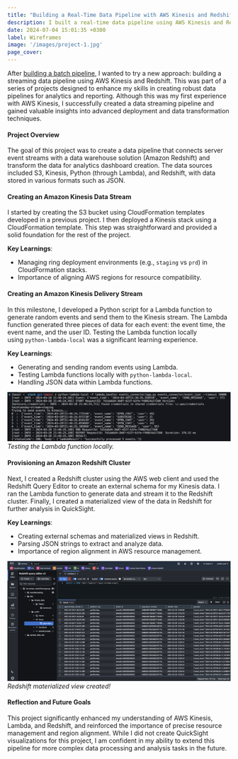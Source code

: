 ```yaml
---
title: "Building a Real-Time Data Pipeline with AWS Kinesis and Redshift: Lessons Learned"
description: I built a real-time data pipeline using AWS Kinesis and Redshift, diving into CloudFormation, Lambda, S3, and Redshift. This hands-on project connected server event streams to a data warehouse, transforming data for analytics. It was an insightful journey that set the stage for advanced data streaming and analysis tasks.
date: 2024-07-04 15:01:35 +0300
label: Wireframes
image: '/images/project-1.jpg'
page_cover:
---
```

After [building a batch pipeline](https://tacotuesday.github.io/projects/building-an-aws-batch-pipeline), I wanted to try a new approach: building a streaming data pipeline using AWS Kinesis and Redshift. This was part of a series of projects designed to enhance my skills in creating robust data pipelines for analytics and reporting. Although this was my first experience with AWS Kinesis, I successfully created a data streaming pipeline and gained valuable insights into advanced deployment and data transformation techniques.

#### Project Overview

The goal of this project was to create a data pipeline that connects server event streams with a data warehouse solution (Amazon Redshift) and transform the data for analytics dashboard creation. The data sources included S3, Kinesis, Python (through Lambda), and Redshift, with data stored in various formats such as JSON.

#### Creating an Amazon Kinesis Data Stream

I started by creating the S3 bucket using CloudFormation templates developed in a previous project. I then deployed a Kinesis stack using a CloudFormation template. This step was straightforward and provided a solid foundation for the rest of the project.

**Key Learnings**:

- Managing ring deployment environments (e.g., `staging` vs `prd`) in CloudFormation stacks.
- Importance of aligning AWS regions for resource compatibility.

#### Creating an Amazon Kinesis Delivery Stream

In this milestone, I developed a Python script for a Lambda function to generate random events and send them to the Kinesis stream. The Lambda function generated three pieces of data for each event: the event time, the event name, and the user ID. Testing the Lambda function locally using `python-lambda-local` was a significant learning experience.

**Key Learnings**:

- Generating and sending random events using Lambda.
- Testing Lambda functions locally with `python-lambda-local`.
- Handling JSON data within Lambda functions.

<div class="page__gallery__wrapper">
  <div class="page__gallery__images">
    <img src="/images/successful_lambda.png" loading="lazy" alt="Project">
  </div>
  <em>Testing the Lambda function locally.</em>
</div>

#### Provisioning an Amazon Redshift Cluster

Next, I created a Redshift cluster using the AWS web client and used the Redshift Query Editor to create an external schema for my Kinesis data. I ran the Lambda function to generate data and stream it to the Redshift cluster. Finally, I created a materialized view of the data in Redshift for further analysis in QuickSight.

**Key Learnings**:

- Creating external schemas and materialized views in Redshift.
- Parsing JSON strings to extract and analyze data.
- Importance of region alignment in AWS resource management.

<div class="page__gallery__wrapper">
  <div class="page__gallery__images">
    <img src="/images/redshift_materialized_view.png" loading="lazy" alt="Project">
  </div>
  <em>Redshift materialized view created! </em>
</div>

#### Reflection and Future Goals

This project significantly enhanced my understanding of AWS Kinesis, Lambda, and Redshift, and reinforced the importance of precise resource management and region alignment. While I did not create QuickSight visualizations for this project, I am confident in my ability to extend this pipeline for more complex data processing and analysis tasks in the future.